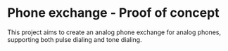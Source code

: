 # Phone exchange - Proof of concept

This project aims to create an analog phone exchange for analog phones, supporting both pulse dialing and tone dialing.



